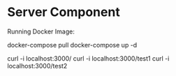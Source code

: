 # Server Component


Running Docker Image:

docker-compose pull
docker-compose up -d

curl -i localhost:3000/
curl -i localhost:3000/test1
curl -i localhost:3000/test2